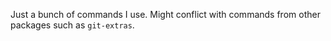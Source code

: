 Just a bunch of commands I use. Might conflict with commands from other packages such as `git-extras`.
